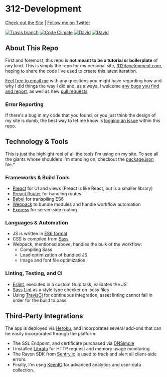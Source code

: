 # 312-Development

[Check out the Site](https://312development.com/) | [Follow me on Twitter](https://twitter.com/erikkylenielsen/)

[![Travis branch](https://img.shields.io/travis/nielse63/312-Development/master.svg?style=flat-square)](https://travis-ci.org/nielse63/312-Development)
[![Code Climate](https://img.shields.io/codeclimate/github/nielse63/312-Development.svg?style=flat-square)](https://lima.codeclimate.com/github/nielse63/312-Development/)
[![David](https://img.shields.io/david/nielse63/312-Development.svg?style=flat-square)](https://github.com/nielse63/312-Development/blob/master/package.json)
[![David](https://img.shields.io/david/dev/nielse63/312-Development.svg?style=flat-square)](https://github.com/nielse63/312-Development/blob/master/package.json)

## About This Repo

First and foremost, this repo is **not meant to be a tutorial or boilerplate** of any kind. This is simply the repo for my personal site, [312development.com](https://312development.com/), hoping to share the code I've used to create this latest iteration.

[Feel free to email me](mailto:erik@312development.com) with any questions you might have regarding how and why I did things the way I did and, as always, I welcome [any bugs you find and report](https://github.com/nielse63/312-Development/issues/new), as well as new [pull requests](https://github.com/nielse63/312-Development/compare).

### Error Reporting

If there's a bug in my code that you found, or you just think the design of my site is dumb, the best way to let me know is [logging an issue](https://github.com/nielse63/312-Development/issues/new) within this repo.

## Technology & Tools

This is just the highlight reel of all the tools I'm using on my site. To see all the giants whose shoulders I'm standing on, checkout the [package.json](https://github.com/nielse63/312-Development/blob/master/package.json) file.*

### Frameworks & Build Tools

* [Preact](https://github.com/developit/preact) for UI and views (Preact is like React, but is a smaller library)
* [Preact Router](https://github.com/developit/preact-router) for handling routes
* [Babel](http://babeljs.io/) for transpiling ES6
* [Webpack](http://webpack.github.io/) to bundle modules and handle workflow automation
* [Express](http://expressjs.com/) for server-side routing

### Languages & Automation

* JS is written in [ES6 format](http://es6-features.org/#Constants)
* CSS is compiled from [Sass](http://sass-lang.com/)
* Webpack, mentioned above, handles the bulk of the workflow:
  * Compiling Sass
  * Load optimization of bundled JS
  * Image and font file optimization

### Linting, Testing, and CI

* [Eslint](http://eslint.org/), executed in a custom Gulp task, validates the JS
* [Sass Lint](https://github.com/sasstools/sass-lint) as a style type checker on .scss files
* Using [TravisCI](https://travis-ci.org/) for continuous integration, asset linting cannot fail in order for the build to pass

## Third-Party Integrations

The app is deployed via [Heroku](https://heroku.com/), and incorporates several add-ons that can be easily incorporated through the platform:

* The SSL Endpoint, and certificate purchased via [DNSimple](https://dnsimple.com/)
* I installed [Librato](https://www.librato.com/) for HTTP request and memory usage monitoring
* The Raven SDK from [Sentry.io](https://sentry.io/) is used to track and alert all client-side errors.
* Finally, I'm usng [KeenIO](https://keen.io/) for advanced analytics and user-data collection.
